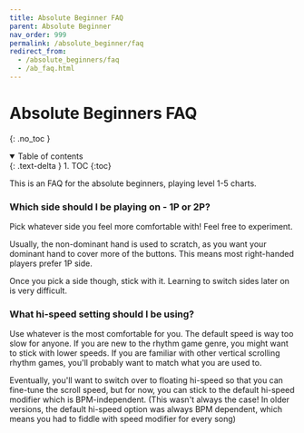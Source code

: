 ```yaml
---
title: Absolute Beginner FAQ
parent: Absolute Beginner
nav_order: 999
permalink: /absolute_beginner/faq
redirect_from:
  - /absolute_beginners/faq
  - /ab_faq.html
---
```


# Absolute Beginners FAQ
{: .no_toc }

<details open markdown="block">
  <summary>
    Table of contents
  </summary>
  {: .text-delta }
1. TOC
{:toc}
</details>

This is an FAQ for the absolute beginners, playing level 1-5 charts.

### Which side should I be playing on - 1P or 2P?

Pick whatever side you feel more comfortable with! Feel free to experiment.

Usually, the non-dominant hand is used to scratch, as you want your dominant hand to cover more of the buttons. This means most right-handed players prefer 1P side.

Once you pick a side though, stick with it. Learning to switch sides later on is very difficult.

### What hi-speed setting should I be using?

Use whatever is the most comfortable for you. The default speed is way too slow for anyone. If you are new to the rhythm game genre, you might want to stick with lower speeds. If you are familiar with other vertical scrolling rhythm games, you'll probably want to match what you are used to.

Eventually, you'll want to switch over to floating hi-speed so that you can fine-tune the scroll speed, but for now, you can stick to the default hi-speed modifier which is BPM-independent. (This wasn't always the case! In older versions, the default hi-speed option was always BPM dependent, which means you had to fiddle with speed modifier for every song)
